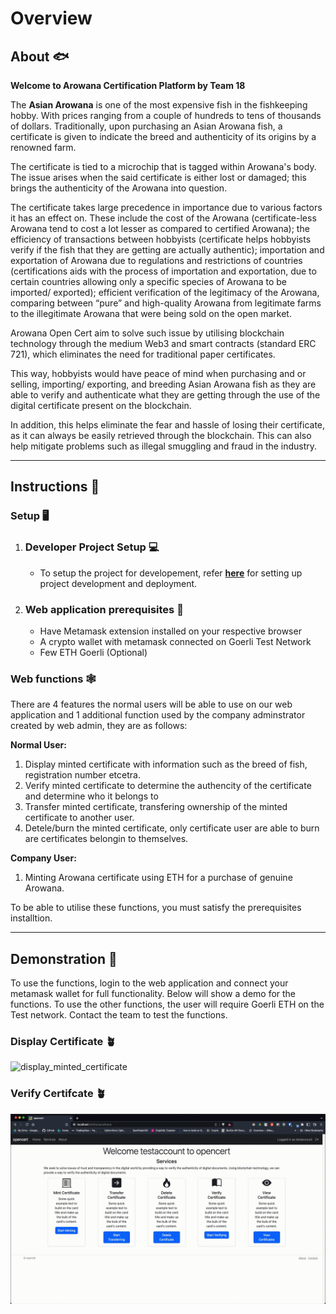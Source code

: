 # Overview

## **About** 🐟

**Welcome to Arowana Certification Platform by Team 18**

The **Asian Arowana** is one of the most expensive fish in the fishkeeping hobby. With prices ranging from a couple of hundreds to tens of thousands of dollars. Traditionally, upon purchasing an Asian Arowana fish, a certificate is given to indicate the breed and authenticity of its origins by a renowned farm. 

The certificate is tied to a microchip that is tagged within Arowana's body. The issue arises when the said certificate is either lost or damaged; this brings the authenticity of the Arowana into question. 

The certificate takes large precedence in importance due to various factors it has an effect on. These include the cost of the Arowana (certificate-less Arowana tend to cost a lot lesser as compared to certified Arowana); the efficiency of transactions between hobbyists (certificate helps hobbyists verify if the fish that they are getting are actually authentic); importation and exportation of Arowana due to regulations and restrictions of countries (certifications aids with the process of importation and exportation, due to certain countries allowing only a specific species of Arowana to be imported/ exported); efficient verification of the legitimacy of the Arowana, comparing between “pure” and high-quality Arowana from legitimate farms to the illegitimate Arowana that were being sold on the open market.

Arowana Open Cert aim to solve such issue by utilising blockchain technology through the medium Web3 and smart contracts (standard ERC 721), which eliminates the need for traditional paper certificates. 

This way, hobbyists would have peace of mind when purchasing and or selling, importing/ exporting, and breeding Asian Arowana fish as they are able to verify and authenticate what they are getting through the use of the digital certificate present on the blockchain. 

In addition, this helps eliminate the fear and hassle of losing their certificate, as it can always be easily retrieved through the blockchain. This can also help mitigate problems such as illegal smuggling and fraud in the industry.

___

## **Instructions** 📖
### **Setup** 🖥️
1. ### Developer Project Setup 💻

    - To setup the project for developement, refer [**here**](/opencert/README.md) for setting up project development and deployment. 

2. ### Web application prerequisites 🍎

   - Have Metamask extension installed on your respective browser
   - A crypto wallet with metamask connected on Goerli Test Network
   - Few ETH Goerli (Optional)

### **Web functions** 🕸️

There are 4 features the normal users will be able to use on our web application and 1 additional function used by the company adminstrator created by web admin, they are as follows:

**Normal User:**
1. Display minted certificate with information such as the breed of fish, registration number etcetra.
2. Verify minted certificate to determine the authencity of the certificate and determine who it belongs to
3. Transfer minted certificate, transfering ownership of the minted certificate to another user.
4. Detele/burn the minted certificate, only certificate user are able to burn are certificates belongin to themselves.
 
**Company User:**

1. Minting Arowana certificate using ETH for a purchase of genuine Arowana.

To be able to utilise these functions, you must satisfy the prerequisites installtion.
___
## **Demonstration** 🌻

To use the functions, login to the web application and connect your metamask wallet for full functionality. Below will show a demo for the functions. To use the other functions, the user will require Goerli ETH on the Test network. Contact the team to test the functions.

### **Display Certificate** 🪴
![display_minted_certificate](demo_asset/display_minted_cert.gif)

### **Verify Certifcate** 🪴
![verify_minted_certificate](demo_asset/verify_minted_cert.gif)
